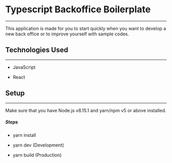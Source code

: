 <h1>Typescript Backoffice Boilerplate</h1>
<hr><p>This application is made for you to start quickly when you want to develop a new back office or to improve yourself with sample codes.</p><h2>Technologies Used</h2>
<hr><ul>
<li>JavaScript</li>
</ul><ul>
<li>React</li>
</ul><h2>Setup</h2>
<hr><p>Make sure that you have Node.js v8.15.1 and yarn/npm v5 or above installed.</p><h5>Steps</h5><ul>
<li>yarn install</li>
</ul><ul>
<li>yarn dev (Development)</li>
</ul><ul>
<li>yarn build (Production)</li>
</ul>
